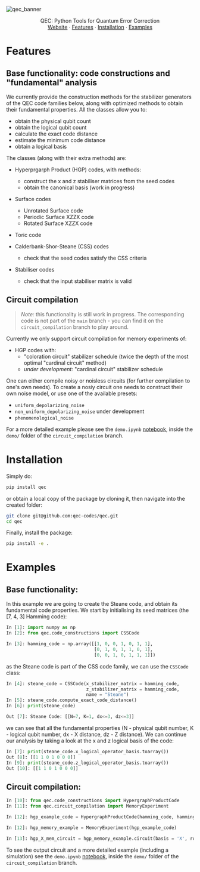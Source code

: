 ![qec_banner](https://github.com/user-attachments/assets/9f54ed76-f606-44ed-aa15-275695e45ea0)

  <p align="center">
    QEC: Python Tools for Quantum Error Correction
    <br />
    <a href="https://qec.codes/">Website</a>
    ·
    <a href="#features">Features</a>
    ·
    <a href="#installation">Installation</a>
    ·
    <a href="#examples">Examples</a>
  </p>
</p>

# Features

## Base functionality: code constructions and "fundamental" analysis
We currently provide the construction methods for the stabilizer generators of the QEC code families below, along with optimized methods to obtain their fundamental properties. All the classes allow you to:

- obtain the physical qubit count
- obtain the logical qubit count
- calculate the exact code distance
- estimate the minimum code distance
- obtain a logical basis

The classes (along with their extra methods) are:

- Hyperprgarph Product (HGP) codes, with methods:
  - construct the x and z stabiliser matrices from the seed codes
  - obtain the canonical basis (work in progress)
 
- Surface codes
  - Unrotated Surface code
  - Periodic Surface XZZX code
  - Rotated Surface XZZX code
 
- Toric code
    
- Calderbank-Shor-Steane (CSS) codes
  - check that the seed codes satisfy the CSS criteria
    
- Stabiliser codes
  - check that the input stabiliser matrix is valid

## Circuit compilation 

>
> _Note:_ this functionality is still work in progress. The corresponding code is not part of the `main` branch - you can find it on the `circuit_compilation` branch to play around.  
>

Currently we only support circuit compilation for memory experiments of:

- HGP codes with:
  - "coloration circuit" stabilizer schedule (twice the depth of the most optimal "cardinal circuit" method)
  - _under development:_ "cardinal circuit" stabilizer schedule

One can either compile noisy or noisless circuits (for further compilation to one's own needs). To create a nosiy circuit one needs to construct their own noise model, or use one of the available presets:
- `uniform_depolarizing_noise` 
- `non_uniform_depolarizing_noise` under development 
- `phenomenological_noise` 

For a more detailed example please see the `demo.ipynb` [notebook](https://github.com/qec-codes/qec/blob/circuit_compilation/demo/demo.ipynb), inside the `demo/` folder of the `circuit_compilation` branch.

# Installation 

Simply do:
```bash
pip install qec
```

or obtain a local copy of the package by cloning it, then navigate into the created folder: 

```bash
git clone git@github.com:qec-codes/qec.git
cd qec
```

Finally, install the package:

```bash
pip install -e .
```

# Examples

## Base functionality:

In this example we are going to create the Steane code, and obtain its fundamental code properties. We start by initialising its seed matrices (the [7, 4, 3] Hamming code):
```python
In [1]: import numpy as np
In [2]: from qec.code_constructions import CSSCode

In [3]: hamming_code = np.array([[1, 0, 0, 1, 0, 1, 1],
                                 [0, 1, 0, 1, 1, 0, 1],
                                 [0, 0, 1, 0, 1, 1, 1]])
```
as the Steane code is part of the CSS code family, we can use the `CSSCode` class:

```python
In [4]: steane_code = CSSCode(x_stabilizer_matrix = hamming_code,
                              z_stabilizer_matrix = hamming_code,
                              name = "Steane")
In [5]: steane_code.compute_exact_code_distance()
In [6]: print(steane_code)

Out [7]: Steane Code: [[N=7, K=1, dx<=3, dz<=3]]
```

we can see that all the fundamental properties (N - physical qubit number, K - logical qubit number, dx - X distance, dz - Z distance). We can continue our analysis by taking a look at the x and z logical basis of the code: 

```python
In [7]: print(steane_code.x_logical_operator_basis.toarray())
Out [8]: [[1 1 0 1 0 0 0]]
In [9]: print(steane_code.z_logical_operator_basis.toarray())
Out [10]: [[1 1 0 1 0 0 0]]
```

## Circuit compilation:

```python
In [10]: from qec.code_constructions import HypergraphProductCode
In [11]: from qec.circuit_compilation import MemoryExperiment

In [12]: hgp_example_code = HypergraphProductCode(hamming_code, hamming_code)

In [12]: hgp_memory_example = MemoryExperiment(hgp_example_code)

In [13]: hgp_X_mem_circuit = hgp_memory_example.circuit(basis = 'X', rounds = 1, noise = False)
```

To see the output circuit and a more detailed example (including a simulation) see the `demo.ipynb` [notebook](https://github.com/qec-codes/qec/blob/circuit_compilation/demo/demo.ipynb), inside the `demo/` folder of the `circuit_compilation` branch.

                              





